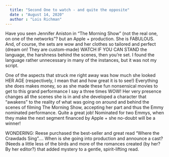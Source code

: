 ```yaml
---
  title: "Second One to watch - and quite the opposite"
  date : "August 14, 2020"
  author : "Lois Richman"
---
```


Have you seen Jennifer Aniston in “The Morning Show” (not the real one, on one of the networks”? but an Apple + production. She is FABULOUS. And, of course, the sets are wow and her clothes so tailored and perfect (dream on! They are custom-made) 
WATCH IF YOU CAN STAND the language, the harshness behind the scenes, then you’re set. I found the language rather unnecessary in many of the instances, but it was not my script. 

One of the aspects that struck me right away was how much she looked HER AGE (respectively, I mean that and how great it is to see!) 
Everything she does makes money, so as she made these fun nonsensical movies to get to this grand performance I say a three times WOW! Her very presence changes all the scenes she is in and she developed a character that “awakens” to the reality of what was going on around and behind the scenes of filming The Morning Show, accepting her part and thus the Emmy nominated performance. Quite a great job! Nominated for two Emmys, when they make the next segment financed by Apple + she no-doubt will be a winner! 


WONDERING: Reese purchased the best-seller and great read “Where the Crawdads Sing”…. When is she going into production and announce a cast? (Needs a little less of the birds and more of the romances created (by her? By her editor?) that added mystery to a gentle, spirit-lifting read.